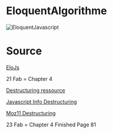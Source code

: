 # EloquentAlgorithme

![EloquentJavascript](https://eloquentjavascript.net/img/cover.jpg)

# Source

[EloJs](https://eloquentjavascript.net/code/#3.3)

21 Fab = Chapter 4


 [Destructuring ressource](http://exploringjs.com/es6/ch_destructuring.html)

 [Javascript Info Destructuring](https://javascript.info/destructuring-assignment)

 [Moz11 Destructuring ](https://developer.mozilla.org/fr/docs/Web/JavaScript/Reference/Op%C3%A9rateurs/Affecter_par_d%C3%A9composition)

 23 Fab = Chapter 4 Finished Page 81